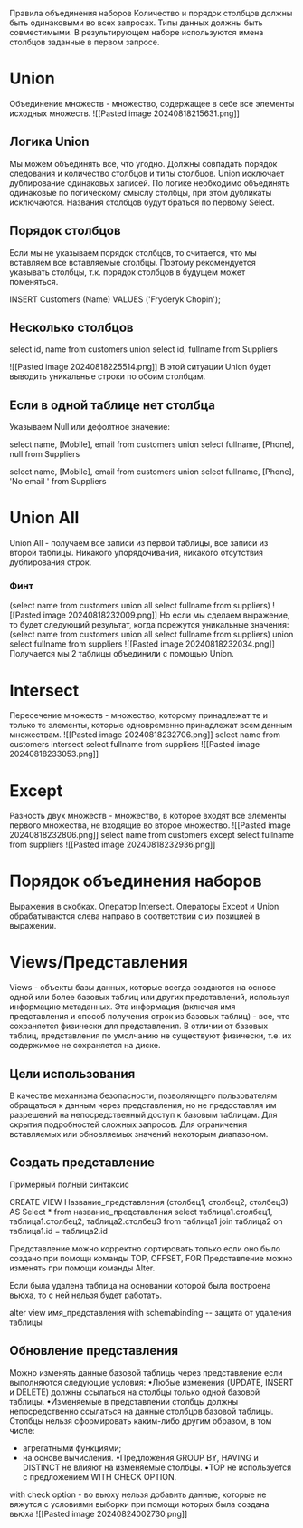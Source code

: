 Правила объединения наборов
Количество и порядок столбцов должны быть одинаковыми во всех запросах.
Типы данных должны быть совместимыми.
В результирующем наборе используются имена столбцов заданные в первом запросе.
# Union
Объединение множеств - множество, содержащее в себе все элементы исходных множеств.
![[Pasted image 20240818215631.png]]

## Логика Union
Мы можем объединять все, что угодно. Должны совпадать порядок следования и количество столбцов и типы столбцов. Union исключает дублирование одинаковых записей. По логике необходимо объединять одинаковые по логическому смыслу столбцы, при этом дубликаты исключаются.
Названия столбцов будут браться по первому Select.
## Порядок столбцов
Если мы не указываем порядок столбцов, то считается, что мы вставляем все вставляемые столбцы. Поэтому рекомендуется указывать столбцы, т.к. порядок столбцов в будущем может поменяться.

INSERT Customers (Name)  VALUES
('Fryderyk Chopin');

## Несколько столбцов

select id, name from customers
union
select id, fullname from Suppliers

![[Pasted image 20240818225514.png]]
В этой ситуации Union будет выводить уникальные строки по обоим столбцам.
## Если в одной таблице нет столбца
Указываем Null или дефолтное значение:

select name, [Mobile], email from customers
union
select fullname, [Phone], null from Suppliers

select name, [Mobile], email from customers
union
select fullname, [Phone], 'No email ' from Suppliers

# Union All
Union All - получаем все записи из первой таблицы, все записи из второй таблицы.
Никакого упорядочивания, никакого отсутствия дублирования строк.

### Финт
(select name from customers
union all
select fullname from suppliers)
![[Pasted image 20240818232009.png]]
Но если мы сделаем выражение, то будет следующий результат, когда порежутся уникальные значения:
(select name from customers
union all
select fullname from suppliers)
union 
select fullname from suppliers
![[Pasted image 20240818232034.png]]
Получается мы 2 таблицы объединили с помощью Union.

# Intersect
Пересечение множеств - множество, которому принадлежат те и только те элементы, которые одновременно принадлежат всем данным множествам.
![[Pasted image 20240818232706.png]]
select name from customers
intersect
select fullname from suppliers
![[Pasted image 20240818233053.png]]
# Except
Разность двух множеств - множество, в которое входят все элементы первого множества, не входящие во второе множество.
![[Pasted image 20240818232806.png]]
select name from customers
except
select fullname from suppliers
![[Pasted image 20240818232936.png]]

# Порядок объединения наборов
Выражения в скобках.
Оператор Intersect.
Операторы Except и Union обрабатываются слева направо в соответствии с их позицией в выражении.

# Views/Представления
Views - объекты базы данных, которые всегда создаются на основе одной или более базовых таблиц или других представлений, используя информацию метаданных. Эта информация (включая имя представления и способ получения строк из базовых таблиц) - все, что сохраняется физически для представления.
В отличии от базовых таблиц, представления по умолчанию не существуют физически, т.е. их содержимое не сохраняется на диске.

## Цели использования
В качестве механизма безопасности, позволяющего пользователям обращаться к данным через представления, но не предоставляя им разрешений на непосредственный доступ к базовым таблицам.
Для скрытия подробностей сложных запросов.
Для ограничения вставляемых или обновляемых значений некоторым диапазоном.

## Создать представление

Примерный полный синтаксис

CREATE VIEW Название_представления
	(столбец1, столбец2, столбец3)
AS
    Select * from название_представления
select таблица1.столбец1, таблица1.столбец2, таблица2.столбец3
from таблица1 
join таблица2
on таблица1.id = таблица2.id

Представление можно корректно сортировать только если оно было создано при помощи команды TOP, OFFSET, FOR
Представление можно изменять при помощи команды Alter.

Если была удалена таблица на основании которой была построена вьюха, то с ней нельзя будет работать.

alter view имя_представления
with schemabinding
-- защита от удаления таблицы

## Обновление представления
Можно изменять данные базовой таблицы через представление если выполняются следующие условия:
•Любые изменения (UPDATE, INSERT и DELETE) должны ссылаться на столбцы только одной базовой таблицы.
•Изменяемые в представлении столбцы должны непосредственно ссылаться на данные столбцов базовой таблицы. Столбцы нельзя сформировать каким-либо другим образом, в том числе:
- агрегатными функциями;
- на основе вычисления.
•Предложения GROUP BY, HAVING и DISTINCT не влияют на изменяемые столбцы.
•TOP не используется с предложением WITH CHECK OPTION.

with check option - во вьюху нельзя добавить данные, которые не вяжутся с условиями выборки при помощи которых была создана вьюха
![[Pasted image 20240824002730.png]]
